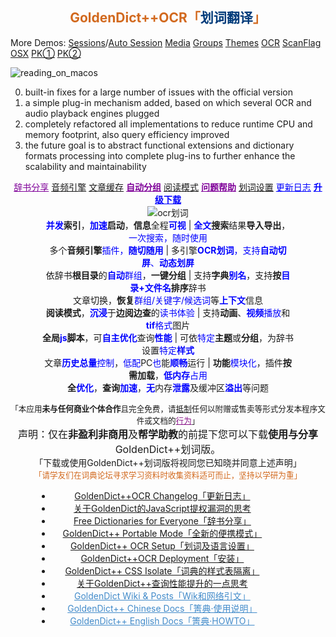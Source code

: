 <h2 align="center" id="GDUTitle" class="fadebox"><a href="https://www.autoptr.top/gdocr/" style='text-decoration:none;color:chocolate;'>GoldenDict++OCR「<span style="color:#003B7A;">划词翻译</span>」</a></h2>

More Demos:
[Sessions](https://www.bilibili.com/video/BV1Da4y1m7aT?t=0.0 "Session resume / 会话恢复")/[Auto Session](https://www.bilibili.com/video/BV1xj41177y3?t=0.0 "Authentic Session resume / 自动会话")
[Media](https://www.bilibili.com/video/BV1AQ4y1s7Vo?t=0.0 "Media file playing / 媒体文件播放支持")
[Groups](https://www.bilibili.com/video/BV1dp4y1w75t?t=0.0 "Slim or normal Group box / 群组显示方式: 传统模式 和 紧凑模式")
[Themes](https://www.bilibili.com/video/BV12j411U7rK?t=0.0 "Theme or stylesheet / 主题 或 样式表 设置，可自由组配")
[OCR](https://www.bilibili.com/video/BV1Ab411X7aC?t=0.0 "OCR support / 划词翻译，OCR 引擎选择")
[ScanFlag](https://www.bilibili.com/video/BV1Es4y1b7UU?t=0.0 "Word Picking by ScanFlag on Linux / Linux 系统取词")
[OSX](https://www.bilibili.com/video/BV1WW4y1M7mR?t=0.0 "Apple's Dictionary support / 支持 苹果 Apple macOS 内置的词典")
[PK①](https://www.bilibili.com/video/BV1kv4y1L7Cm?t=0.0 "HeadWord List PK/ 与其它版本性能对比① - 词汇表阅览")
[PK②](https://www.bilibili.com/video/BV13N411v7kC?t=0.0 "Article View PK / 与其它版本性能对比② - 查询阅览")

![reading_on_macos](https://github.com/nonwill/nonwill.github.io/assets/46510529/cbcf7702-c683-469f-afb7-a02697a57615 "Reading Apple's Dictionary on macOS")

0. built-in fixes for a large number of issues with the official version
1. a simple plug-in mechanism added, based on which several OCR and audio playback engines plugged
2. completely refactored all implementations to reduce runtime CPU and memory footprint, also query efficiency improved 
3. the future goal is to abstract functional extensions and dictionary formats processing into complete plug-ins to further enhance the scalability and maintainability

<div align="center" style="margin-bottom:1px">
<a href="https://www.autoptr.top/gdocr/GoldenDict-OCR-Free-Dictionaries/" style="color:#7f0099">辞书分享</a> 
<a href="https://www.autoptr.top/gdocr/en/GoldenDict-OCR-Audio-Players/">音频引擎</a> 
<a href="https://www.autoptr.top/gdocr/en/GoldenDict-OCR-Web-History-Cache/">文章缓存</a> 
<a href="https://www.autoptr.top/gdocr/en/GoldenDict-OCR-Group-by-Folders/" style="color:#7f0099;font-weight:700">自动分组</a> 
<a href="https://www.autoptr.top/gdocr/en/GoldenDict-OCR-Reading-Mode/">阅读模式</a> 
<a href="https://www.autoptr.top/gdocr/en/GoldenDict-OCR-QA-Help/" style="color:#7f0099;font-weight:700">问题帮助</a> 
<a href="https://www.autoptr.top/gdocr/GoldenDict-OCR-Language-Settings/">划词设置</a> 
<a href="https://www.autoptr.top/gdocr/GoldenDict-OCR-Changelog/" style="color:blue">更新日志</a> 
<a href="https://www.autoptr.top/gdocr/GoldenDict-OCR-Deployment/" style="color:blue;font-weight:700">升级下载</a></div><div align="center" style="margin:1px 10%">
<img src="https://z3.ax1x.com/2021/04/25/czQaN9.gif" alt="ocr划词">
<div><span style="cursor:help" title="太阳都西晒啦，起床都墨迹个半天怎么能行呢"><strong><font color="blue">并发</font>索引</strong>，<strong><font color="blue">加速</font>启动</strong>，<strong>信息</strong>全程<font color="blue"><strong>可视</strong></font></span> | <span style="cursor:help" title="加一次油可多次蓄力，我跑的最远哟"><strong><font color="blue">全文</font>搜索</strong>结果<strong>导入导出</strong>，<font color="blue">一次搜索，随时使用</font></span></div><div><span style="cursor:help" title="哑了咋办？换一个呀">多个<strong>音频引擎</strong><font color="blue">插件，<strong>随切随用</strong></font></span> | <span style="cursor:help" title="划哪取哪，管它静的还是动的，来者不拒">多引擎<font color="blue"><strong>OCR划词</strong>，支持<strong>自动切屏</strong>、<strong>动态划屏</strong></font></span></div><div><span style="cursor:help" title="锕？还可以这么分组，介个不要太爽快">依辞书<strong>根目录</strong>的<font color="blue"><strong>自动</strong>群组</font>，<strong>一键分组</strong></span> | <span style="cursor:help" title="什么？辞书名字不满意？改，改，不喜欢就改嘛">支持<strong>字典<font color="blue">别名</font></strong>，支持<strong>按<font color="blue">目录+文件名</font>排序</strong>辞书</span></div><div><span style="cursor:help" title="咦~，啥年头了还不能多组同查">文章切换，<strong>恢复</strong><font color="blue">群组/关键字/候选词</font>等<font color="blue"><strong>上下文</strong></font>信息</span></div><div><span style="cursor:help" title="好吧，电子书也可以集成进来啦"><strong>阅读模式</strong>，<font color="blue"><strong>沉浸</strong></font>于<strong>边阅边查</strong>的<font color="blue">读书体验</font></span> | <span style="cursor:help" title="Flash还是有用武之地的啦，视频播放更不可少啦">支持<strong>动画</strong>、<font color="blue"><strong>视频</strong>播放</font>和<font color="blue"><strong>tif</strong>格式</font>图片</span></div><div><span style="cursor:help" title="作为一个前端达人，怎么会无用武之地呢"><strong>全局<font color="blue">js</font>脚本</strong>，可<font color="blue"><strong>自主优化</strong></font>查询<font color="blue"><strong>性能</strong></font></span> | <span style="cursor:help" title="炫彩主题，自由定制！只要一点点儿css知识就够啦">可依<font color="blue">特定</font><strong>主题</strong>或<strong>分组</strong>，为辞书设置<font color="blue">特定<strong>样式</strong></font></span></div><div><span style="cursor:help" title="老旧电脑的救星 - 作为学习机、上网课，一点儿都不耽误">文章<font color="blue"><strong>历史总量</strong>控制</font>，<font color="blue">低配</font>PC<font color="blue">也</font>能<font color="blue"><strong>顺畅</strong></font>运行</span> | <span style="cursor:help" title="告别臃肿，拒绝三高"><strong>功能</strong><font color="blue">模块化</font>，插件<strong>按需加载</strong>，<font color="blue"><strong>低内存</strong>占用</font></span></div><div><span style="cursor:help" title="不只是速度快！安全、可靠也很重要哟"><strong>全<font color="blue">优化</font></strong>，<strong>查询<font color="blue">加速</font></strong>，<font color="blue"><strong>无</strong></font>内存<font color="blue"><strong>泄露</strong></font>及缓冲区<font color="blue"><strong>溢出</strong></font>等问题</span></div></div><p align="center" class="gdocr_topic_text"><span style="font-size:.9em">「本应用<strong>未与任何商业个体合作</strong>且完全免费，请<a href="https://www.autoptr.top/gdocr/cn/GoldenDict-OCR-QA-Help/" title="来信举报，仅限简体中文/普通话交流">抵制</a>任何以附赠或售卖等形式分发本程序文件或文档的<a href="https://autoptr.lanzoui.com/iC3Q8qlvlnc" style="color:#818">行为</a>」</span><br><span style="font-size:16px">声明：仅在<strong>非盈利非商用</strong>及<strong>帮学助教</strong>的前提下您可以下载<strong>使用与分享</strong>GoldenDict++划词版。</span><br>「下载或使用GoldenDict++划词版将视同您已知晓并同意上述声明」<br><span style="font-size:.9em;color:#d2691e">「请学友们在词典论坛寻求学习资料时收集资料适可而止，坚持以学研为重」</span></p></div><div class="outer" style="list-style-type:none;margin:1px 6em 1px 3em" align="center"><ul class="list-group"><li class="list-group-item title"><a href="https://www.autoptr.top/gdocr/GoldenDict-OCR-Changelog/" style="border-bottom:none" title="2022-03-21 / Changelog of GoldenDict++,划词翻译的升级日志及不同于官方版本GoldenDict的特点与特性">GoldenDict++OCR Changelog「更新日志」</a></li><li class="list-group-item title"><a href="https://www.autoptr.top/gdocr/GoldenDict-JavaScript-Privilge-Escalation/" style="border-bottom:none" title="2022-03-21 / 关于GoldenDict的JS提权漏洞的一点思考,Thinking on JavaScript Privilge Escalation of  GoldenDict">关于GoldenDict的JavaScript提权漏洞的思考</a></li><li class="list-group-item title"><a href="https://www.autoptr.top/gdocr/GoldenDict-OCR-Free-Dictionaries/" style="border-bottom:none" title="2022-03-21 / 下载适用于GoldenDict++划词翻译的词典: xdxf,aard,zim,wiki,wikipedia,wikiquote,wikitionary,wikibooks,wikisource,wikiversity,PhET,物理,化学,汉匈,汉法,汉德">Free Dictionaries for Everyone「辞书分享」</a></li><li class="list-group-item title"><a href="https://www.autoptr.top/gdocr/GoldenDict-OCR-Portable-Mode/" style="border-bottom:none" title="2022-03-21 / GoldenDict++全新的便携模式，可添加自定义辞书目录，无论是查词还是全文搜索，索引一次，随处可用">GoldenDict++ Portable Mode「全新的便携模式」</a></li><li class="list-group-item title"><a href="https://www.autoptr.top/gdocr/GoldenDict-OCR-Language-Settings/" style="border-bottom:none" title="2022-03-21 / GoldenDict++支持的OCR语言,如何设置划词翻译选项">GoldenDict++ OCR Setup「划词及语言设置」</a></li><li class="list-group-item title"><a href="https://www.autoptr.top/gdocr/GoldenDict-OCR-Deployment/" style="border-bottom:none" title="2022-03-21 / How to download and deploy GoldenDict++,GoldenDict++划词翻译下载和安装指南">GoldenDict++OCR Deployment「安装」</a></li><li class="list-group-item title"><a href="https://www.autoptr.top/gdocr/GoldenDict-OCR-How-to-Isolate-CSS/" style="border-bottom:none" title="GoldenDict++样式表隔离,如何CSS现定于特定词典或不影响其它词典">GoldenDict++ CSS Isolate「词典的样式表隔离」</a></li><li class="list-group-item title"><a href="https://www.autoptr.top/gdocr/mutex-performance-difference/" style="border-bottom:none" title="关于GoldenDict++查询性能提升的一点思考,std::recursive_mutex 和 std::mutex 性能差异">关于GoldenDict++查询性能提升的一点思考</a></li><li class="list-group-item title"><a href="https://www.autoptr.top/gdocr/wiki/" data-series="GoldenDict++OCR「划词版」" style="border-bottom:none;color:#428bca">GoldenDict Wiki &amp; Posts「Wik和网络引文」</a></li><li class="list-group-item title"><a href="https://www.autoptr.top/gdocr/cn/" data-series="GoldenDict++OCR「划词版」" style="border-bottom:none;color:#428bca">GoldenDict++ Chinese Docs「箐典·使用说明」</a></li><li class="list-group-item title"><a href="https://www.autoptr.top/gdocr/en/" data-series="GoldenDict++OCR「划词版」" style="border-bottom:none;color:#428bca">GoldenDict++ English Docs「箐典·HOWTO」</a></li></ul>
